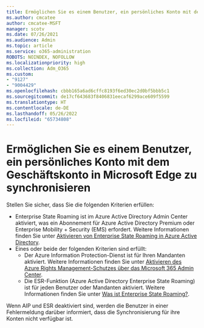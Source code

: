 ```yaml
---
title: Ermöglichen Sie es einem Benutzer, ein persönliches Konto mit dem Geschäftskonto in Microsoft Edge zu synchronisieren
ms.author: cmcatee
author: cmcatee-MSFT
manager: scotv
ms.date: 07/26/2021
ms.audience: Admin
ms.topic: article
ms.service: o365-administration
ROBOTS: NOINDEX, NOFOLLOW
ms.localizationpriority: high
ms.collection: Adm_O365
ms.custom:
- "9127"
- "9004429"
ms.openlocfilehash: cbbb165a6ad6cffc8193f6ed30ec2d0bf5bbb5c1
ms.sourcegitcommit: de17cf643683f8406831eecaf6299ace609f5599
ms.translationtype: HT
ms.contentlocale: de-DE
ms.lasthandoff: 05/26/2022
ms.locfileid: "65734808"
---
```

# <a name="enable-a-user-to-sync-a-personal-account-with-the-work-account-in-microsoft-edge"></a>Ermöglichen Sie es einem Benutzer, ein persönliches Konto mit dem Geschäftskonto in Microsoft Edge zu synchronisieren

Stellen Sie sicher, dass Sie die folgenden Kriterien erfüllen:

- Enterprise State Roaming ist im Azure Active Directory Admin Center aktiviert, was ein Abonnement für Azure Active Directory Premium oder Enterprise Mobility + Security (EMS) erfordert. Weitere Informationen finden Sie unter [Aktivieren von Enterprise State Roaming in Azure Active Directory](https://docs.microsoft.com/azure/active-directory/devices/enterprise-state-roaming-enable).
- Eines oder beide der folgenden Kriterien sind erfüllt:
  - Der Azure Information Protection-Dienst ist für Ihren Mandanten aktiviert. Weitere Informationen finden Sie unter [Aktivieren des Azure Rights Management-Schutzes über das Microsoft 365 Admin Center](https://docs.microsoft.com/azure/information-protection/activate-office365).
  - Die ESR-Funktion (Azure Active Directory Enterprise State Roaming) ist für jeden Benutzer oder Mandanten aktiviert. Weitere Informationen finden Sie unter [Was ist Enterprise State Roaming?](https://docs.microsoft.com/azure/active-directory/devices/enterprise-state-roaming-overview).

Wenn AIP und ESR deaktiviert sind, werden die Benutzer in einer Fehlermeldung darüber informiert, dass die Synchronisierung für ihre Konten nicht verfügbar ist.
